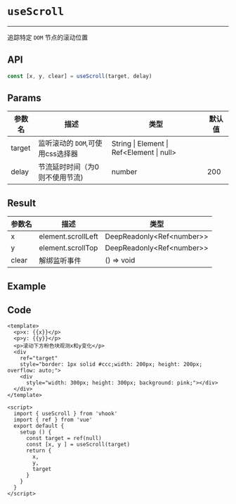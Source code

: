 # ``useScroll``

---

追踪特定 ``DOM`` 节点的滚动位置



## API

```typescript
const [x, y, clear] = useScroll(target, delay)
```



## Params

| 参数名 | 描述                               | 类型                                      | 默认值 |
| ------ | ---------------------------------- | ----------------------------------------- | ------ |
| target | 监听滚动的 ``DOM``,可使用css选择器 | String \| Element \| Ref<Element \| null> |        |
| delay  | 节流延时时间（为0则不使用节流)     | number                                    | 200    |



## Result

| 参数名 | 描述               | 类型                        |
| ------ | ------------------ | --------------------------- |
| x      | element.scrollLeft | DeepReadonly<Ref\<number\>> |
| y      | element.scrollTop  | DeepReadonly<Ref\<number\>> |
| clear  | 解绑监听事件       | () => void                  |



## Example

<UseScroll/>

## Code

```vue
<template>
  <p>x: {{x}}</p>
  <p>y: {{y}}</p>
  <p>滚动下方粉色块观测x和y变化</p>
  <div 
    ref="target"
    style="border: 1px solid #ccc;width: 200px; height: 200px; overflow: auto;">
    <div 
      style="width: 300px; height: 300px; background: pink;"></div>
  </div>
</template>

<script>
  import { useScroll } from 'vhook'
  import { ref } from 'vue'
  export default {
    setup () {
      const target = ref(null)
      const [x, y ] = useScroll(target)
      return {
        x,
        y,
        target
      }
    }
  }
</script>
```

